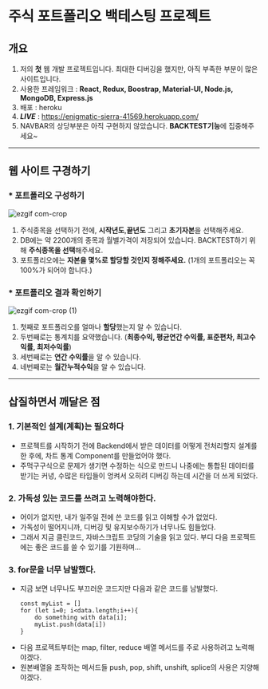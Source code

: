 # 주식 포트폴리오 백테스팅 프로젝트

## 개요

1. 저의 **첫** 웹 개발 프로젝트입니다. 최대한 디버깅을 했지만, 아직 부족한 부분이 많은사이트입니다.
2. 사용한 프레임워크 : **React, Redux, Boostrap, Material-UI, Node.js, MongoDB, Express.js**
3. 배포 : heroku
4. **_LIVE_** : https://enigmatic-sierra-41569.herokuapp.com/
5. NAVBAR의 상당부분은 아직 구현하지 않았습니다. **BACKTEST기능**에 집중해주세요~

---

## 웹 사이트 구경하기

### \* 포트폴리오 구성하기

![ezgif com-crop](https://user-images.githubusercontent.com/30207544/94329812-3fc47280-fff9-11ea-8d3f-470a4c947200.gif)

1. 주식종목을 선택하기 전에, **시작년도**,**끝년도** 그리고 **초기자본**을 선택해주세요.
2. DB에는 약 2200개의 종목과 월별가격이 저장되어 있습니다. BACKTEST하기 위해 **주식종목을 선택**해주세요.
3. 포트폴리오에는 **자본을 몇%로 할당할 것인지 정해주세요.** (1개의 포트폴리오는 꼭 100%가 되어야 합니다.)

### \* 포트폴리오 결과 확인하기

![ezgif com-crop (1)](https://user-images.githubusercontent.com/30207544/94329917-240d9c00-fffa-11ea-9a03-ab874690bdee.gif)

1. 첫째로 포트폴리오를 얼마나 **할당**했는지 알 수 있습니다.
2. 두번째로는 통계치를 요약했습니다.
   (**최종수익, 평균연간 수익률, 표준편차, 최고수익률, 최저수익률**)
3. 세번째로는 **연간 수익률**을 알 수 있습니다.
4. 네번째로는 **월간누적수익**을 알 수 있습니다.

---

## 삽질하면서 깨달은 점

### **1. 기본적인 설계(계획)는 필요하다**

- 프로젝트를 시작하기 전에 Backend에서 받은 데이터를 어떻게 전처리할지 설계를 한 후에, 차트 통계 Component를 만들었어야 했다.
- 주먹구구식으로 문제가 생기면 수정하는 식으로 만드니 나중에는 통합된 데이터를 받기는 커녕, 수많은 타입들이 엉켜서 오히려 디버깅 하는데 시간을 더 쓰게 되었다.

### **2. 가독성 있는 코드를 쓰려고 노력해야한다.**

- 어이가 없지만, 내가 일주일 전에 쓴 코드를 읽고 이해할 수가 없었다.
- 가독성이 떨어지니까, 디버깅 및 유지보수하기가 너무나도 힘들었다.
- 그래서 지금 클린코드, 자바스크립트 코딩의 기술을 읽고 있다. 부디 다음 프로젝트에는 좋은 코드를 쓸 수 있기를 기원하며...

### **3. for문을 너무 남발했다.**

- 지금 보면 너무나도 부끄러운 코드지만 다음과 같은 코드를 남발했다.
  ```
  const myList = []
  for (let i=0; i<data.length;i++){
      do something with data[i];
      myList.push(data[i])
  }
  ```
- 다음 프로젝트부터는 map, filter, reduce 배열 메서드를 주로 사용하려고 노력해야겠다.
- 원본배열을 조작하는 메서드들 push, pop, shift, unshift, splice의 사용은 지양해야겠다.
